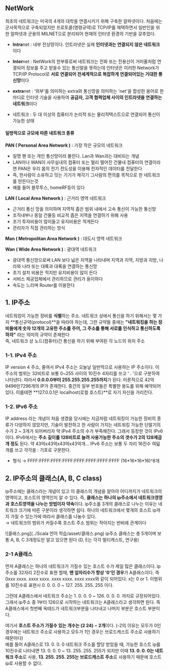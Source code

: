 ## NetWork

최초의 네트워크는 미국의 4개의 대학을 연결시키기 위해 구축한 알파넷이다. 처음에는 군사목적으로 구축되었지만 프로토콜(명령규약)로 TCP/IP를 채택하면서 일반인을 위한 알파넷과 군용의 MILNET으로 분리되어 현재의 인터넷 환경의 기반을 갖추었다.

* **Intra**net : 내부 전상망이다. 인트라넷은 실제 **인터넷과는 연결되지 않은 네트워크**이다
    
* **Inter**net : NetWork의 한부류로써 네트워크는 전화 또는 전용선이 거미줄처럼 연결되어 정보를 주고 받을수 있는 통신말을 뜻하는데 인터넷은 이러한 Network가 TCP/IP Protocol로 **서로 연결되어 전세계적으로 복잡하게 연결되어있는 거대한 통신망**이다
    
* **extra**net : '외부'를 의미하는 extra와 통신망을 의미하는 'net'을 합성한 용어로 한마디로 인터넷 기술을 사용하여 **공급자, 고객 협력업체 사이의 인트라넷을 연결하는 네트워크**이다
    
* 네트워크 : 두 대 이상의 컴퓨터가 논리적 또는 물리적텍스트으로 연결되어 통신이 가능한 상태

#### 일방적으로 규모에 따른 네트워크 종류

**PAN ( Personal Area Network )** : 가장 작은 규모의 네트워크

* 일명 팬 또는 개인 통신망이라 불린다. Lan과 Wan과는 대비되는 개념
* LAN이나 WAN이 사무실내의 컴퓨터 또는 멀리 떨어진 건물내 컴퓨터의 연결이라면 PAN은 우리 몸의 전기 전도성을 이용해 전자적인 데이터를 전달한다
* 즉, 한사람이 소유하고 잇는 기기가 제각기 그사람의 편의를 목적으로 한 네트워크를 만든다는것
* 예를 들어 블루투스, homeRF등이 있다

**LAN ( Local Area Network )** : 근거리 영역 네트워크

* 근거리 통신 망을 의미하며 지역적 좁은 범위 내에서 고속 통신이 가능한 통신망
* 조직내부나 동일 건물등 비교적 좁은 지역을 연결하기 위해 사용
* 초기 투자비용이 많이들고 유지비용은 적게든다
* 관리자가 직접 관리하는 방식

**Man ( Metropolitan Area Network )** : 대도시 영역 네트워크

**Wan ( Wide Area Network )** : 광대역 네트워크

* 광대역 통신망으로써 LAN 보다 넓은 지역을 나타내며 지역과 지역, 지방과 지방, 나라와 나라 또는 대륙과 대륙을 연결하는 통신망
* 초기 설치 비용은 적지만 유지비용이 많이 든다
* 서비스 제공업체에서 관리하므로 관리가 용이하다
* 속도는 느리며 Router를 이용한다


## 1. IP주소

네트워킹이 가능한 장비를 **식별**하는 주소. 네트워크 상에서 통신을 하기 위해서는 몇 가지 **통신규약(protocol)**을 따라야 하는데, 그런 규약들 중에는 **"네트워킹을 하는 장비들에게 숫자 12개의 고유한 주소를 주어, 그 주소를 통해 서로를 인식하고 통신하도록 하자"** 라는 의미의 규약이 존재한다  
즉, 네트워크 상 노드(컴퓨터)간 통신을 하기 위해 부여된 각 노드의 위치 주소

### 1-1. IPv4 주소

IP version 4 주소, 줄여서 IPv4 주소는 오늘날 일반적으로 사용하는 IP 주소이다. 이 주소의 범위는 32비트로 보통 0~255 사이의 10진수 4자리를 쓰고 ' . '으로 구분하여 나타낸다. 따라서 **0.0.0.0부터 255.255.255.255까지**가 된다. 이론적으로 42억9496만7296개의 IP가 존재한다. 중간의 일부 번호들은 특별한 용도를 위해 예약되어 있다. 이를테면 **127.0.0.1은 localhost(로컬 호스트)**로 자기 자신을 가리킨다.

### 1-2. IPv6 주소

IP address 라는 개념이 처음 생겼을 당시에는 지금처럼 네트워킹이 가능한 장비의 종류가 다양하지 않았지만, 기술이 발전하고 한 사람이 가지는 네트워킹 가능한 단말기의 수가 2 ~ 3개가 되어버리자 약 IPv4 주소의 수가 부족해진다. 그래서 등장한 것이 IPv6이다. IPv6에서는 **주소 길이를 128비트로 늘려 사용가능한 주소의 갯수가 2의 128제곱개 정도** 된다. 약 43억x43억x43억x43억개... IPv6 주소는 보통 두 자리 16진수 여덟 개를 쓰고 각각을 : 기호로 구분한다.

* 형식 → FFFF:FFFF:FFFF:FFFF:FFFF:FFFF:FFFF:FFFF (16\*16\*16*16)^8개

## 2. IP주소의 클래스(A, B, C class)

ip주소에는 클래스라는 개념이 있고 이 클래스의 개념을 알아야 어디까지가 네트워크의 영역이고, 호스트의 영역인지 알 수 있다. 즉, **클래스는 하나의 ip주소에서 네트워크영영과 호스트영역을 나누는 방법이자 약속**이다. ip주소를 3개의 클래스로 나누는 이유는 네트워크 크기에 따른 구분이라 생각하면 쉽다. 하나의 네트워크에서 몇개의 호스트 ip까지 가질 수 있는가에 따라서 클래스를 나눌수 있다.  
→ 네트워크의 범위가 커질수록 호스트 주소 범위는 작아지는 반비례 관계이다

![클래스.png](../Scala 언어 학습/asset/클래스.png)
ip주소 클래스는 총 5개이며 보통 A, B, C 3개정도만 알고 있으면 된다 (D, E는 각각 멀티캐스트, 연구용)

### 2-1 A클래스

먼저 A클래스는 하나의 네트워크가 가질수 있는 호스트 수가 제일 많은 클래스이다. ip주소를 32자리 2진수로 표현 할때, **맨 앞자리수가 항상 '0'인 경우**가 A클래스이다. 즉 0xxx xxxx. xxxx xxxx. xxxx xxxx. xxxx xxxx와 같이 되어있다. x는 0 or 1. 이범위를 10진수로 표현시 0. 0. 0. 0 ~ 127. 255. 255. 255 이다.

그런데 A클래스에서 네트워크 주소는 1. 0. 0. 0 ~ 126. 0. 0. 0. 까지로 규정되어있다. 그래서 ip주소 중 1부터 126으로 시작하는 네트워크는 A클래스라고 생각하면 된다. 즉 A클래스에서 첫번째 옥테드가 네트워크부분을 나타내고 나머지 부분은 호스트 부분이다.

여기서 **호스트 주소가 가질수 있는 개수는  (2 24) −  2개**이다. (-2의 이유는 모두가 0인 경우에는 네트워크 주소로 사용하고 모두가 1인 경우는 브로드캐스트 주소로 사용하기 때문이다)  
예를 들어 A클래스로 13. 0. 0. 0 네트워크 주소를 할당 받았을 때, 가능한 호스트 ip를 10진수로 나타내면 13. 0. 0. 0 ~ 13. 255. 255. 255가 되지만 이때 **13\. 0. 0. 0는 네트워크 주소**로 사용, **13\. 255. 255. 255는 브로드캐스트 주소**로 사용하기 때문에 호스트ip로 사용할 수 없다.
